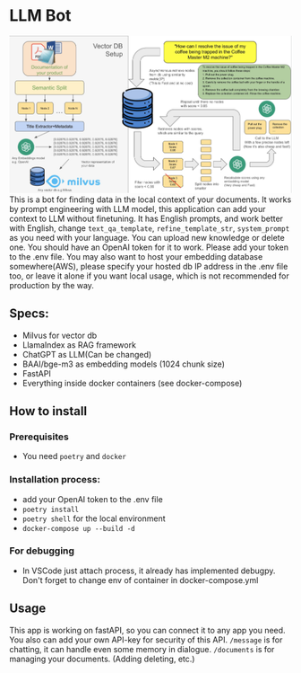 # LLM Bot
![Alt text](image.jpeg)
This is a bot for finding data in the local context of your documents. It works by prompt engineering with LLM model, this application can add your context to LLM without finetuning. It has English prompts, and work better with English, change `text_qa_template`, `refine_template_str`, `system_prompt` as you need with your language. You can upload new knowledge or delete one. You should have an OpenAI token for it to work. Please add your token to the .env file. You may also want to host your embedding database somewhere(AWS), please specify your hosted db IP address in the .env file too, or leave it alone if you want local usage, which is not recommended for production by the way.

## Specs:
* Milvus for vector db
* LlamaIndex as RAG framework
* ChatGPT as LLM(Can be changed)
* BAAI/bge-m3 as embedding models (1024 chunk size)
* FastAPI
* Everything inside docker containers (see docker-compose)
  
## How to install

### Prerequisites
* You need `poetry` and `docker`

### Installation process:
* add your OpenAI token to the .env file
* `poetry install`
* `poetry shell` for the local environment
* `docker-compose up --build -d`
### For debugging
* In VSCode just attach process, it already has implemented debugpy. Don't forget to change env of container in docker-compose.yml
## Usage

This app is working on fastAPI, so you can connect it to any app you need. You also can add your own API-key for security of this API.
`/message` is for chatting, it can handle even some memory in dialogue. 
`/documents` is for managing your documents. (Adding deleting, etc.) 
